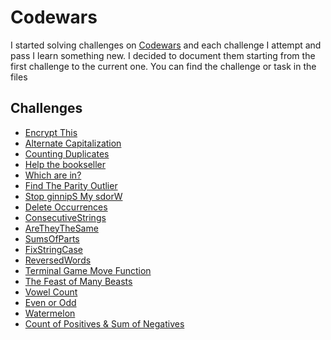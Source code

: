 # Codewars

I started solving challenges on [Codewars](https://codewars.com) and each challenge I attempt and pass I learn
something new. I decided to document them starting from the first challenge to the current one.
You can find the challenge or task in the files

## Challenges

- [Encrypt This](src/EncryptThis.kt)
- [Alternate Capitalization](src/AlternateCapitalization.kt)
- [Counting Duplicates](src/CountingDuplicates.kt)
- [Help the bookseller](src/HelpTheBookSeller.kt)
- [Which are in?](src/WhichAreIn.kt)
- [Find The Parity Outlier](src/FindTheParityOutlier.kt)
- [Stop ginnipS My sdorW](src/StopginnipSMysdorW.kt)
- [Delete Occurrences](src/DeleteOccurrences.kt)
- [ConsecutiveStrings](src/ConsecutiveStrings.kt)
- [AreTheyTheSame](src/AreTheyTheSame.kt)
- [SumsOfParts](src/SumsOfParts.kt)
- [FixStringCase](src/FixStringCase.kt)
- [ReversedWords](src/ReversedWords.kt)
- [Terminal Game Move Function](src/TerminalGameMoveFunction.kt)
- [The Feast of Many Beasts](src/TheFeastOfManyBeasts.kt)
- [Vowel Count](src/VowelCount.kt)
- [Even or Odd](src/EvenOrOdd.kt)
- [Watermelon](src/Watermelon.kt)
- [Count of Positives & Sum of Negatives](src/CountOfPositivesSumOfNegatives.kt)

